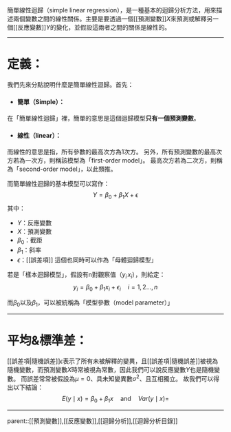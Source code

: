 簡單線性迴歸（simple linear regression），是一種基本的迴歸分析方法，用來描述兩個變數之間的線性關係。主要是要透過一個[[預測變數]]$X$來預測或解釋另一個[[反應變數]]$Y$的變化，並假設這兩者之間的關係是線性的。
- - -
# 定義：
我們先來分點說明什麼是簡單線性迴歸。首先：
- #### 簡單（Simple）：
在「簡單線性迴歸」裡，簡單的意思是這個迴歸模型**只有一個預測變數**。
- #### 線性（linear）：
而線性的意思是指，所有參數的最高次方為1次方。
另外，所有預測變數的最高次方若為一次方，則稱該模型為「first-order model」。
最高次方若為二次方，則稱為「second-order model」，以此類推。


而簡單線性迴歸的基本模型可以寫作：
$$
Y=\beta_0+\beta_1X+\epsilon
$$
其中：
- $Y$：反應變數
- $X$：預測變數
- $\beta_0$：截距
- $\beta_1$：斜率
- $\epsilon$：[[誤差項]]
這個也同時可以作為「母體迴歸模型」

若是「樣本迴歸模型」，假設有n對觀察值（$y_i\,x_i$），則給定：
$$
y_i=\beta_0+\beta_1x_i+\epsilon_i \quad i=1,2\ldots,n
$$


而$\beta_0$以及$\beta_1$，可以被統稱為「模型參數（model parameter）」
- - -
# 平均&標準差：
[[誤差項|隨機誤差]]$\epsilon$表示了所有未被解釋的變異，且[[誤差項|隨機誤差]]被視為隨機變數，而預測變數$X$時常被視為常數，因此我們可以說反應變數$Y$也是隨機變數。
而誤差常常被假設為$\mu=0$、具未知變異數$\sigma^2$、且互相獨立。
故我們可以得出以下結論：
$$
E(y\mid x)=\beta_0+\beta_1x \quad\text{and}\quad Var(y\mid x)=
$$
- - -
parent::[[預測變數]],[[反應變數]],[[迴歸分析]],[[迴歸分析目錄]]